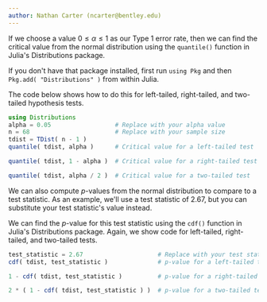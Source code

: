 ```yaml
---
author: Nathan Carter (ncarter@bentley.edu)
---
```


If we choose a value $0 \le \alpha \le 1$ as our Type 1 error rate,
then we can find the critical value from the normal distribution using the
`quantile()` function in Julia's Distributions package.

If you don't have that package installed, first run `using Pkg` and then
`Pkg.add( "Distributions" )` from within Julia.

The code below shows how to do this for left-tailed,
right-tailed, and two-tailed hypothesis tests.

```julia
using Distributions
alpha = 0.05                  # Replace with your alpha value
n = 68                        # Replace with your sample size
tdist = TDist( n - 1 )
quantile( tdist, alpha )      # Critical value for a left-tailed test
```

```julia
quantile( tdist, 1 - alpha )  # Critical value for a right-tailed test
```

```julia
quantile( tdist, alpha / 2 )  # Critical value for a two-tailed test
```

We can also compute $p$-values from the normal distribution to compare to a
test statistic.  As an example, we'll use a test statistic of 2.67, but you can
substitute your test statistic's value instead.

We can find the $p$-value for this test statistic using the `cdf()` function
in Julia's Distributions package.
Again, we show code for left-tailed, right-tailed, and two-tailed tests.

```julia
test_statistic = 2.67                     # Replace with your test statistic
cdf( tdist, test_statistic )              # p-value for a left-tailed test
```

```julia
1 - cdf( tdist, test_statistic )          # p-value for a right-tailed test
```

```julia
2 * ( 1 - cdf( tdist, test_statistic ) )  # p-value for a two-tailed test
```